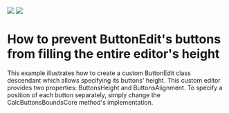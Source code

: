 <!-- default badges list -->
[![](https://img.shields.io/badge/Open_in_DevExpress_Support_Center-FF7200?style=flat-square&logo=DevExpress&logoColor=white)](https://supportcenter.devexpress.com/ticket/details/E2174)
[![](https://img.shields.io/badge/📖_How_to_use_DevExpress_Examples-e9f6fc?style=flat-square)](https://docs.devexpress.com/GeneralInformation/403183)
<!-- default badges end -->
# How to prevent ButtonEdit's buttons from filling the entire editor's height


<p>This example illustrates how to create a custom ButtonEdit class descendant which allows specifying its buttons' height. This custom editor provides two properties: ButtonsHeight and ButtonsAlignment. To specify a position of each button separately, simply change the CalcButtonsBoundsCore method's implementation.</p>

<br/>


